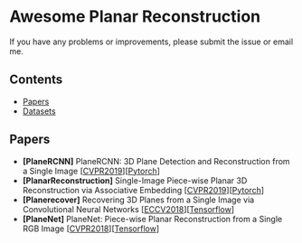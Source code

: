 # Awesome Planar Reconstruction
If you have any problems or improvements, please submit the issue or email me.

## Contents
- [Papers](#papers)
- [Datasets](#datasets)

## Papers
- <a name="PlaneRCNN"></a> **[PlaneRCNN]** PlaneRCNN: 3D Plane Detection and Reconstruction from a Single Image [[CVPR2019](https://arxiv.org/pdf/1902.09777.pdf)][[Pytorch](https://github.com/NVlabs/planercnn)]
- <a name="PlanarReconstruction"></a> **[PlanarReconstruction]** Single-Image Piece-wise Planar 3D Reconstruction via Associative Embedding [[CVPR2019](https://arxiv.org/pdf/1902.09777.pdf)][[Pytorch](https://github.com/svip-lab/PlanarReconstruction)]
- <a name="Planerecover"></a> **[Planerecover]** Recovering 3D Planes from a Single Image via Convolutional Neural Networks [[ECCV2018](https://faculty.ist.psu.edu/zzhou/paper/ECCV18-plane.pdf)][[Tensorflow](https://github.com/fuy34/planerecover)]
- <a name="PlaneNet"></a> **[PlaneNet]** PlaneNet: Piece-wise Planar Reconstruction from a Single RGB Image [[CVPR2018](https://arxiv.org/pdf/1804.06278.pdf)][[Tensorflow](https://github.com/art-programmer/PlaneNet)]
